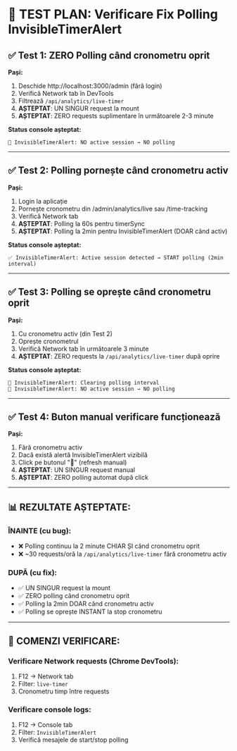 # 🧪 TEST PLAN: Verificare Fix Polling InvisibleTimerAlert

## ✅ Test 1: ZERO Polling când cronometru oprit

**Pași:**
1. Deschide http://localhost:3000/admin (fără login)
2. Verifică Network tab în DevTools
3. Filtrează `/api/analytics/live-timer`
4. **AȘTEPTAT**: UN SINGUR request la mount
5. **AȘTEPTAT**: ZERO requests suplimentare în următoarele 2-3 minute

**Status console așteptat:**
```
🛑 InvisibleTimerAlert: NO active session → NO polling
```

---

## ✅ Test 2: Polling pornește când cronometru activ

**Pași:**
1. Login la aplicație
2. Pornește cronometru din /admin/analytics/live sau /time-tracking
3. Verifică Network tab
4. **AȘTEPTAT**: Polling la 60s pentru timerSync
5. **AȘTEPTAT**: Polling la 2min pentru InvisibleTimerAlert (DOAR când activ)

**Status console așteptat:**
```
✅ InvisibleTimerAlert: Active session detected → START polling (2min interval)
```

---

## ✅ Test 3: Polling se oprește când cronometru oprit

**Pași:**
1. Cu cronometru activ (din Test 2)
2. Oprește cronometrul
3. Verifică Network tab în următoarele 3 minute
4. **AȘTEPTAT**: ZERO requests la `/api/analytics/live-timer` după oprire

**Status console așteptat:**
```
🛑 InvisibleTimerAlert: Clearing polling interval
🛑 InvisibleTimerAlert: NO active session → NO polling
```

---

## ✅ Test 4: Buton manual verificare funcționează

**Pași:**
1. Fără cronometru activ
2. Dacă există alertă InvisibleTimerAlert vizibilă
3. Click pe butonul "🔄" (refresh manual)
4. **AȘTEPTAT**: UN SINGUR request manual
5. **AȘTEPTAT**: ZERO polling automat după click

---

## 📊 REZULTATE AȘTEPTATE:

### ÎNAINTE (cu bug):
- ❌ Polling continuu la 2 minute CHIAR ȘI când cronometru oprit
- ❌ ~30 requests/oră la `/api/analytics/live-timer` fără cronometru activ

### DUPĂ (cu fix):
- ✅ UN SINGUR request la mount
- ✅ ZERO polling când cronometru oprit
- ✅ Polling la 2min DOAR când cronometru activ
- ✅ Polling se oprește INSTANT la stop cronometru

---

## 🔧 COMENZI VERIFICARE:

### Verificare Network requests (Chrome DevTools):
1. F12 → Network tab
2. Filter: `live-timer`
3. Cronometru timp între requests

### Verificare console logs:
1. F12 → Console tab
2. Filter: `InvisibleTimerAlert`
3. Verifică mesajele de start/stop polling
